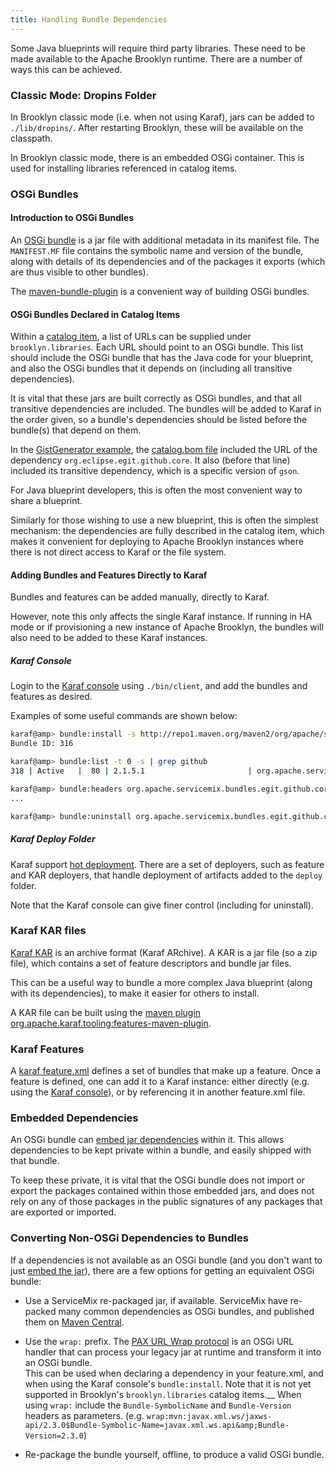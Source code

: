 ```yaml
---
title: Handling Bundle Dependencies
---
```


Some Java blueprints will require third party libraries. These need to be made available to the
Apache Brooklyn runtime. There are a number of ways this can be achieved.

### Classic Mode: Dropins Folder

In Brooklyn classic mode (i.e. when not using Karaf), jars can be added to `./lib/dropins/`.
After restarting Brooklyn, these will be available on the classpath.

In Brooklyn classic mode, there is an embedded OSGi container. This is used for installing 
libraries referenced in catalog items.

### OSGi Bundles

#### Introduction to OSGi Bundles

An [OSGi bundle](https://en.wikipedia.org/wiki/OSGi#Bundles) is a jar file with additional 
metadata in its manifest file. The `MANIFEST.MF` file contains the symbolic name and version 
of the bundle, along with details of its dependencies and of the packages it exports 
(which are thus visible to other bundles).

The [maven-bundle-plugin](http://felix.apache.org/documentation/subprojects/apache-felix-maven-bundle-plugin-bnd.html) 
is a convenient way of building OSGi bundles.

#### OSGi Bundles Declared in Catalog Items  

Within a [catalog item]({{book.path.docs}}/blueprints/catalog/index.md), a list of URLs can be supplied under
`brooklyn.libraries`. Each URL should point to an OSGi bundle. This list should include the OSGi 
bundle that has the Java code for your blueprint, and also the OSGi bundles that it depends
on (including all transitive dependencies).

It is vital that these jars are built correctly as OSGi bundles, and that all transitive 
dependencies are included. The bundles will be added to Karaf in the order given, so a bundle's
dependencies should be listed before the bundle(s) that depend on them.

In the [GistGenerator example]({{book.path.docs}}/blueprints/java/defining-and-deploying.md), the 
[catalog.bom file](gist_generator/gist_generator.bom) included
the URL of the dependency `org.eclipse.egit.github.core`. It also (before that line) included
its transitive dependency, which is a specific version of `gson`.

For Java blueprint developers, this is often the most convenient way to share a blueprint.

Similarly for those wishing to use a new blueprint, this is often the simplest mechanism: the
dependencies are fully described in the catalog item, which makes it convenient for deploying 
to Apache Brooklyn instances where there is not direct access to Karaf or the file system.


#### Adding Bundles and Features Directly to Karaf

Bundles and features can be added manually, directly to Karaf.

However, note this only affects the single Karaf instance. If running in HA mode or if provisioning
a new instance of Apache Brooklyn, the bundles will also need to be added to these Karaf instances.


##### Karaf Console

Login to the [Karaf console](https://karaf.apache.org/manual/latest/#_shell_console_basics)
using `./bin/client`, and add the bundles and features as desired.

Examples of some useful commands are shown below:

```bash
karaf@amp> bundle:install -s http://repo1.maven.org/maven2/org/apache/servicemix/bundles/org.apache.servicemix.bundles.egit.github.core/2.1.5_1/org.apache.servicemix.bundles.egit.github.core-2.1.5_1.jar
Bundle ID: 316

karaf@amp> bundle:list -t 0 -s | grep github
318 | Active   |  80 | 2.1.5.1                       | org.apache.servicemix.bundles.egit.github.core

karaf@amp> bundle:headers org.apache.servicemix.bundles.egit.github.core
...

karaf@amp> bundle:uninstall org.apache.servicemix.bundles.egit.github.core
```


##### Karaf Deploy Folder

Karaf support [hot deployment](https://karaf.apache.org/manual/latest/#_deployers). There are a 
set of deployers, such as feature and KAR deployers, that handle deployment of artifacts added
to the `deploy` folder.

Note that the Karaf console can give finer control (including for uninstall).


### Karaf KAR files

[Karaf KAR](https://karaf.apache.org/manual/latest/kar) is an archive format (Karaf ARchive).
A KAR is a jar file (so a zip file), which contains a set of feature descriptors and bundle jar files.

This can be a useful way to bundle a more complex Java blueprint (along with its dependencies), to
make it easier for others to install.

A KAR file can be built using the 
[maven plugin org.apache.karaf.tooling:features-maven-plugin](https://karaf.apache.org/manual/latest/#_maven).


### Karaf Features

A [karaf feature.xml](https://karaf.apache.org/manual/latest/#_create_a_features_xml_karaf_feature_archetype)
defines a set of bundles that make up a feature. Once a feature is defined, one can add it to a Karaf instance:
either directly (e.g. using the [Karaf console](https://karaf.apache.org/manual/latest/#_shell_console_basics)), or
by referencing it in another feature.xml file. 


### Embedded Dependencies

An OSGi bundle can 
[embed jar dependencies](http://felix.apache.org/documentation/subprojects/apache-felix-maven-bundle-plugin-bnd.html#embedding-dependencies)
within it. This allows dependencies to be kept private within a bundle, and easily shipped with that bundle.

To keep these private, it is vital that the OSGi bundle does not import or export the packages
contained within those embedded jars, and does not rely on any of those packages in the public 
signatures of any packages that are exported or imported.


### Converting Non-OSGi Dependencies to Bundles

If a dependencies is not available as an OSGi bundle (and you don't want to just [embed the jar](#embedded-dependencies)),
there are a few options for getting an equivalent OSGi bundle:

* Use a ServiceMix re-packaged jar, if available. ServiceMix have re-packed many common dependencies as
  OSGi bundles, and published them on [Maven Central](https://search.maven.org).

* Use the `wrap:` prefix. The [PAX URL Wrap protocol](https://ops4j1.jira.com/wiki/display/paxurl/Wrap+Protocol) 
  is an OSGi URL handler that can process your legacy jar at runtime and transform it into an OSGi bundle.  
  This can be used when declaring a dependency in your feature.xml, and when using the Karaf console's
  `bundle:install`. Note that it is not yet supported in Brooklyn's `brooklyn.libraries` catalog items.__
  When using `wrap:` include the `Bundle-SymbolicName` and `Bundle-Version` headers as parameters. (e.g.
  `wrap:mvn:javax.xml.ws/jaxws-api/2.3.0$Bundle-Symbolic-Name=javax.xml.ws.api&amp;Bundle-Version=2.3.0`)

* Re-package the bundle yourself, offline, to produce a valid OSGi bundle.

